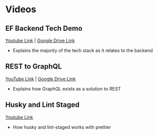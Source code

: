 # Videos

## EF Backend Tech Demo

[Youtube Link](https://youtu.be/jzl9nftoLt8) | [Google Drive Link](https://drive.google.com/file/d/1BxtCi_nNucGvGVkGJ4rzsotjEsSSjoah/view?usp=drive_link)

- Explains the majority of the tech stack as it relates to the backend

## REST to GraphQL

[YouTube Link](https://youtu.be/3wJ9VqOxnUE) | [Google Drive Link](https://drive.google.com/file/d/1G6y3lrZMmj7TcRvLSrx4i0qQFFKmOi4m/view?usp=drive_link)

- Explains how GraphQL exists as a solution to REST

## Husky and Lint Staged

[Youtube Link](https://youtu.be/zAzC0EZttYM)

- How husky and lint-staged works with prettier
